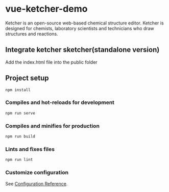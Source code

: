 # vue-ketcher-demo
Ketcher is an open-source web-based chemical structure editor. Ketcher is designed for chemists, laboratory scientists and technicians who draw structures and reactions.

## Integrate ketcher sketcher(standalone version)
Add the index.html file into the public folder

## Project setup
```
npm install
```

### Compiles and hot-reloads for development
```
npm run serve
```

### Compiles and minifies for production
```
npm run build
```

### Lints and fixes files
```
npm run lint
```

### Customize configuration
See [Configuration Reference](https://cli.vuejs.org/config/).
